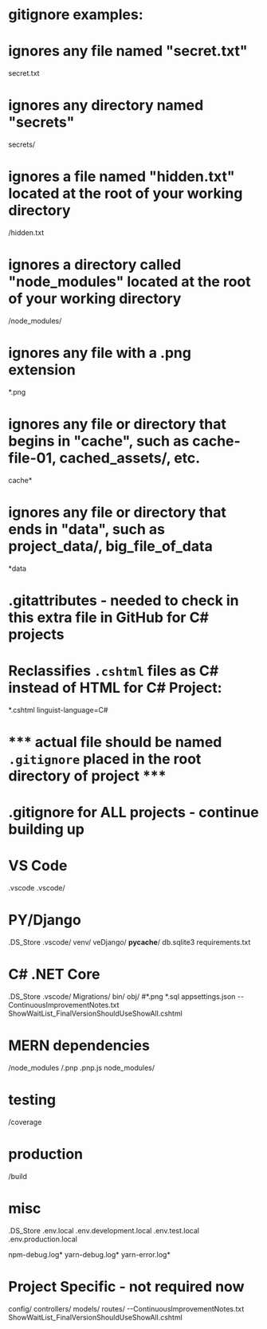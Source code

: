 # gitignore examples:
# ignores any file named "secret.txt"
secret.txt
# ignores any directory named "secrets"
secrets/
# ignores a file named "hidden.txt" located at the root of your working directory
/hidden.txt
# ignores a directory called "node_modules" located at the root of your working directory
/node_modules/
# ignores any file with a .png extension
*.png
# ignores any file or directory that begins in "cache", such as cache-file-01, cached_assets/, etc.
cache*
# ignores any file or directory that ends in "data", such as project_data/, big_file_of_data
*data

# .gitattributes - needed to check in this extra file in GitHub for C# projects
# Reclassifies `.cshtml` files as C# instead of HTML for C# Project:
*.cshtml linguist-language=C#


# *** actual file should be named `.gitignore` placed in the root directory of project ***
# .gitignore for ALL projects - continue building up 

# VS Code
.vscode
.vscode/


# PY/Django
.DS_Store
.vscode/
venv/
veDjango/
__pycache__/
db.sqlite3
requirements.txt


# C# .NET Core
.DS_Store
.vscode/
Migrations/
bin/
obj/
#*.png
*.sql
appsettings.json
--ContinuousImprovementNotes.txt
ShowWaitList_FinalVersionShouldUseShowAll.cshtml


# MERN dependencies
/node_modules
/.pnp
.pnp.js
node_modules/

# testing
/coverage

# production
/build

# misc
.DS_Store
.env.local
.env.development.local
.env.test.local
.env.production.local

npm-debug.log*
yarn-debug.log*
yarn-error.log*


# Project Specific - not required now
config/
controllers/
models/
routes/
--ContinuousImprovementNotes.txt
ShowWaitList_FinalVersionShouldUseShowAll.cshtml




